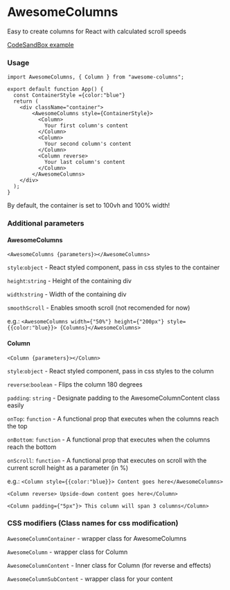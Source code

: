 # AwesomeColumns

Easy to create columns for React with calculated scroll speeds

[CodeSandBox example](https://codesandbox.io/s/awesome-columns-example-jbdr8?file=/src/App.js)

### Usage


````
import AwesomeColumns, { Column } from "awesome-columns";

export default function App() {
  const ContainerStyle ={color:"blue"}
  return (
    <div className="container">
        <AwesomeColumns style={ContainerStyle}>
          <Column>
            Your first column's content
          </Column>
          <Column>
            Your second column's content
          </Column>
          <Column reverse>
            Your last column's content
          </Column>
        </AwesomeColumns>
    </div>
  );
}
````
By default, the container is set to 100vh and 100% width!

### Additional parameters
#### AwesomeColumns
`<AwesomeColumns {parameters}></AwesomeColumns>`

`style`:`object` - React styled component, pass in css styles to the container

`height`:`string` - Height of the containing div

`width`:`string` - Width of the containing div

`smoothScroll` - Enables smooth scroll (not recomended for now)

e.g.:
`<AwesomeColumns width={"50%"} height={"200px"} style={{color:"blue}}> {Columns}</AwesomeColumns>`

#### Column
`<Column {parameters}></Column>`

`style`:`object` - React styled component, pass in css styles to the column

`reverse`:`boolean` - Flips the column 180 degrees

`padding`: `string` - Designate padding to the AwesomeColumnContent class easily

`onTop`: `function` -  A functional prop that executes when the columns reach the top

`onBottom`: `function` - A functional prop that executes when the columns reach the bottom

`onScroll`: `function` - A functional prop that executes on scroll with the current scroll height as a parameter (in %)

e.g.:
`<Column style={{color:"blue}}> Content goes here</AwesomeColumns>`

`<Column reverse> Upside-down content goes here</Column>`

`<Column padding={"5px"}> This column will span 3 columns</Column>`


### CSS modifiers (Class names for css modification)

`AwesomeColumnContainer` - wrapper class for AwesomeColumns

`AwesomeColumn` - wrapper class for Column

`AwesomeColumnContent` - Inner class for Column (for reverse and effects)

`AwesomeColumnSubContent` - wrapper class for your content